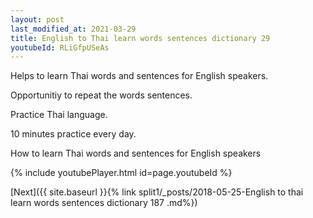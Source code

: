 ```yaml
---
layout: post
last_modified_at: 2021-03-29
title: English to Thai learn words sentences dictionary 29 
youtubeId: RLiGfpUSeAs
---
```

 
 
Helps to learn Thai words and sentences for English speakers.

Opportunitiy to repeat the words sentences. 

Practice Thai language. 
 
10 minutes practice every day. 
 
How to learn Thai words and sentences for English speakers 
 
{% include youtubePlayer.html id=page.youtubeId %}
 
 
[Next]({{ site.baseurl }}{% link  split1/_posts/2018-05-25-English to thai learn words sentences dictionary 187 .md%})
 
